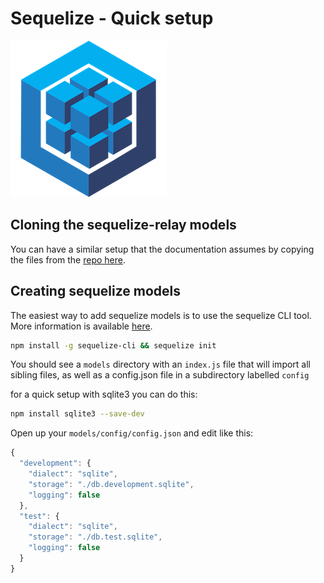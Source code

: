 # Sequelize - Quick setup
![Sequelize Logo](sequelize.png)

## Cloning the sequelize-relay models

You can have a similar setup that the documentation assumes by copying the files from the [repo here](https://github.com/MattMcFarland/sequelize-relay/tree/master/sequelize).

## Creating sequelize models

The easiest way to add sequelize models is to use the sequelize CLI tool.  More information is available [here](http://docs.sequelizejs.com/en/latest/docs/migrations/?highlight=CLI).

```sh
npm install -g sequelize-cli && sequelize init
```

You should see a `models` directory with an `index.js` file that will import all sibling files, as well as a config.json file in a subdirectory labelled `config` 

for a quick setup with sqlite3 you can do this:

```sh
npm install sqlite3 --save-dev
```

Open up your `models/config/config.json` and edit like this:
```javascript
{
  "development": {
    "dialect": "sqlite",
    "storage": "./db.development.sqlite",
    "logging": false
  },
  "test": {
    "dialect": "sqlite",
    "storage": "./db.test.sqlite",
    "logging": false
  }
}
```
